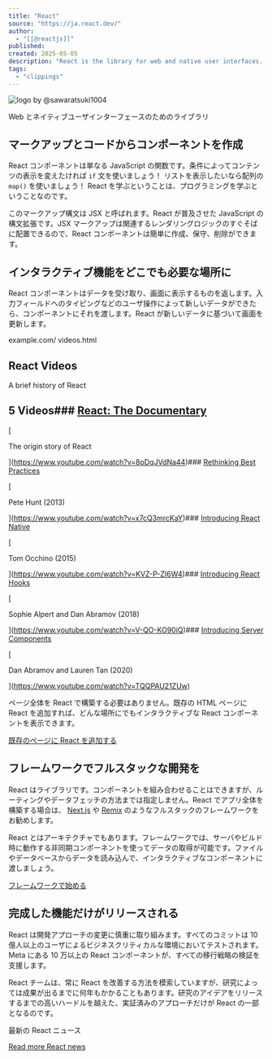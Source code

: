 ```yaml
---
title: "React"
source: "https://ja.react.dev/"
author:
  - "[[@reactjs]]"
published:
created: 2025-05-05
description: "React is the library for web and native user interfaces. Build user interfaces out of individual pieces called components written in JavaScript. React is designed to let you seamlessly combine components written by independent people, teams, and organizations."
tags:
  - "clippings"
---
```

![logo by @sawaratsuki1004](https://ja.react.dev/_next/image?url=%2Fimages%2Fuwu.png&w=640&q=75 "logo by @sawaratsuki1004")

Web とネイティブユーザインターフェースのためのライブラリ

## マークアップとコードからコンポーネントを作成

React コンポーネントは単なる JavaScript の関数です。条件によってコンテンツの表示を変えたければ `if` 文を使いましょう！ リストを表示したいなら配列の `map()` を使いましょう！ React を学ぶということは、プログラミングを学ぶということなのです。

このマークアップ構文は JSX と呼ばれます。React が普及させた JavaScript の構文拡張です。JSX マークアップは関連するレンダリングロジックのすぐそばに配置できるので、React コンポーネントは簡単に作成、保守、削除ができます。

## インタラクティブ機能をどこでも必要な場所に

React コンポーネントはデータを受け取り、画面に表示するものを返します。入力フィールドへのタイピングなどのユーザ操作によって新しいデータができたら、コンポーネントにそれを渡します。React が新しいデータに基づいて画面を更新します。

example.com/ videos.html

## React Videos

A brief history of React

## 5 Videos### [React: The Documentary](https://www.youtube.com/watch?v=8pDqJVdNa44)

[

The origin story of React

](https://www.youtube.com/watch?v=8pDqJVdNa44)### [Rethinking Best Practices](https://www.youtube.com/watch?v=x7cQ3mrcKaY)

[

Pete Hunt (2013)

](https://www.youtube.com/watch?v=x7cQ3mrcKaY)### [Introducing React Native](https://www.youtube.com/watch?v=KVZ-P-ZI6W4)

[

Tom Occhino (2015)

](https://www.youtube.com/watch?v=KVZ-P-ZI6W4)### [Introducing React Hooks](https://www.youtube.com/watch?v=V-QO-KO90iQ)

[

Sophie Alpert and Dan Abramov (2018)

](https://www.youtube.com/watch?v=V-QO-KO90iQ)### [Introducing Server Components](https://www.youtube.com/watch?v=TQQPAU21ZUw)

[

Dan Abramov and Lauren Tan (2020)

](https://www.youtube.com/watch?v=TQQPAU21ZUw)

ページ全体を React で構築する必要はありません。既存の HTML ページに React を追加すれば、どんな場所にでもインタラクティブな React コンポーネントを表示できます。

[既存のページに React を追加する](https://ja.react.dev/learn/add-react-to-an-existing-project)

## フレームワークでフルスタックな開発を

React はライブラリです。コンポーネントを組み合わせることはできますが、ルーティングやデータフェッチの方法までは指定しません。React でアプリ全体を構築する場合は、 [Next.js](https://nextjs.org/) や [Remix](https://remix.run/) のようなフルスタックのフレームワークをお勧めします。

React とはアーキテクチャでもあります。フレームワークでは、サーバやビルド時に動作する非同期コンポーネントを使ってデータの取得が可能です。ファイルやデータベースからデータを読み込んで、インタラクティブなコンポーネントに渡しましょう。

[フレームワークで始める](https://ja.react.dev/learn/start-a-new-react-project)

## 完成した機能だけがリリースされる

React は開発アプローチの変更に慎重に取り組みます。すべてのコミットは 10 億人以上のユーザによるビジネスクリティカルな環境においてテストされます。Meta にある 10 万以上の React コンポーネントが、すべての移行戦略の検証を支援します。

React チームは、常に React を改善する方法を模索していますが、研究によっては成果が出るまでに何年もかかることもあります。研究のアイデアをリリースするまでの高いハードルを越えた、実証済みのアプローチだけが React の一部となるのです。

最新の React ニュース

[Read more React news](https://ja.react.dev/blog)